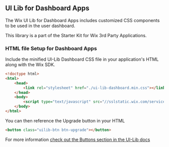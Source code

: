 ## UI Lib for Dashboard Apps
<!-- UILibForBusinessApps -->

The Wix UI Lib for Dashboard Apps includes customized CSS components to be used in the user dashboard.

This library is a part of the Starter Kit for Wix 3rd Party Applications. 


### HTML file Setup for Dashboard Apps

Include the minified UI-Lib Dashboard CSS file in your application's HTML along with the Wix SDK.

```html
<!doctype html>
<html>
    <head>
        <link rel="stylesheet" href="./ui-lib-dashboard.min.css"></link>
    </head>
    <body>
        <script type="text/javascript" src="//sslstatic.wix.com/services/js-sdk/1.42.0/js/wix.min.js"></script>
    </body>
</html>
```

You can then reference the Upgrade button in your HTML

```html
<button class="uilib-btn btn-upgrade"></button>
```

For more information [check out the Buttons section in the UI-Lib docs](http://wix.github.io/wix-ui-lib/#Buttons-entry)
